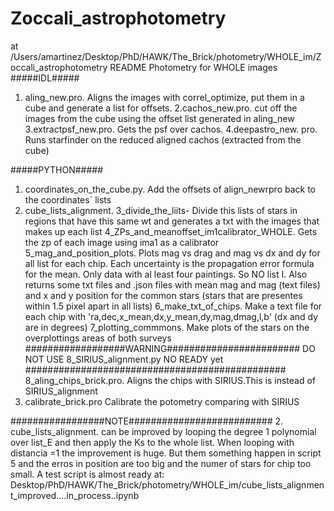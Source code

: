 # Zoccali_astrophotometry
at /Users/amartinez/Desktop/PhD/HAWK/The_Brick/photometry/WHOLE_im/Zoccali_astrophotometry
README
Photometry for WHOLE images
#####IDL#####
1. aling_new.pro. Aligns the images with correl_optimize, put them in a cube and generate a list for offsets.
2.cachos_new.pro. cut off the images from the cube using the offset list generated in aling_new
3.extractpsf_new.pro. Gets the psf over cachos.
4.deepastro_new. pro. Runs starfinder on the reduced aligned cachos (extracted from the cube)

#####PYTHON#####
1. coordinates_on_the_cube.py. Add the offsets of align_newrpro back to the coordinates´ lists
2. cube_lists_alignment.
3_divide_the_liits- Divide this lists of stars in regions that have this same wt and generates a txt with the images that makes up each list
4_ZPs_and_meanoffset_im1calibrator_WHOLE. Gets the zp of each image using ima1 as a calibrator
5_mag_and_position_plots. Plots mag vs drag and mag vs dx and dy for all list for each chip. Each uncertainty is the propagation error formula for the mean. Only data with al least four paintings. So NO list I.
 Also returns some txt files and .json files with mean mag and mag (text files) and x and y position for the common stars (stars that are presentes within 1.5 pixel apart in all lists)
6_make_txt_of_chips. Make a text file for each chip with 'ra,dec,x_mean,dx,y_mean,dy,mag,dmag,l,b' (dx and dy are in degrees)
7_plotting_commmons.  Make plots of the stars on the overplottings areas of both surveys
##################WARNING######################## 
DO NOT USE 8_SIRIUS_alignment.py NO READY yet
###############################################
8_aling_chips_brick.pro. Aligns the chips with SIRIUS.This is instead of SIRIUS_alignment
9. calibrate_brick.pro Calibrate the potometry comparing with SIRIUS 


#################NOTE##########################
2. cube_lists_alignment. can be improved by looping the degree 1 polynomial over list_E and then apply the Ks to the whole list.
When looping with distancia =1 the improvement is huge. But them something happen in script 5 and the erros in position
 are too big and the numer of stars for chip too small.
A test script is almost ready at:
Desktop/PhD/HAWK/The_Brick/photometry/WHOLE_im/cube_lists_alignment_improved....in_process..ipynb
